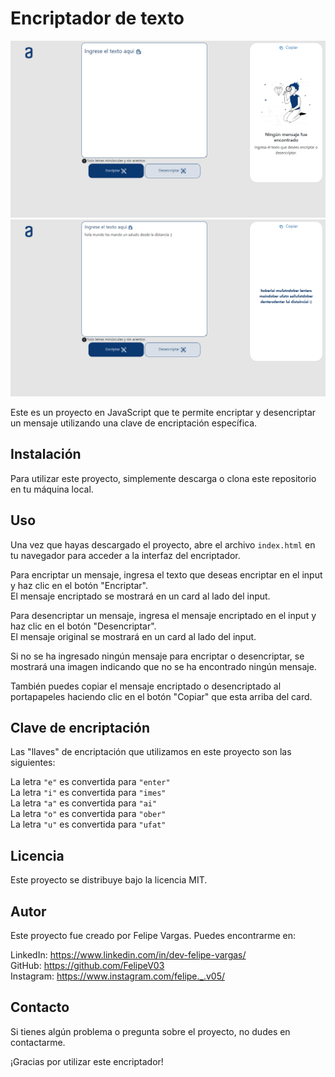 # Encriptador de texto

<img src="https://github.com/FelipeV03/FelipeV03/blob/main/readmeImgs/encriptador1.png"/>

<img src="https://github.com/FelipeV03/FelipeV03/blob/main/readmeImgs/encriptador.png"/>

Este es un proyecto en JavaScript que te permite encriptar y desencriptar un mensaje utilizando una clave de encriptación específica.

## Instalación

Para utilizar este proyecto, simplemente descarga o clona este repositorio en tu máquina local.

## Uso

Una vez que hayas descargado el proyecto, abre el archivo `index.html` en tu navegador para acceder a la interfaz del encriptador.

Para encriptar un mensaje, ingresa el texto que deseas encriptar en el input y haz clic en el botón "Encriptar". <br/>
El mensaje encriptado se mostrará en un card al lado del input.

Para desencriptar un mensaje, ingresa el mensaje encriptado en el input y haz clic en el botón "Desencriptar". <br/>
El mensaje original se mostrará en un card al lado del input.

Si no se ha ingresado ningún mensaje para encriptar o desencriptar, se mostrará una imagen indicando que no se ha encontrado ningún mensaje.

También puedes copiar el mensaje encriptado o desencriptado al portapapeles haciendo clic en el botón "Copiar" que esta arriba del card.

## Clave de encriptación

Las "llaves" de encriptación que utilizamos en este proyecto son las siguientes:

La letra `"e"` es convertida para `"enter"` <br/>
La letra `"i"` es convertida para `"imes"` <br/>
La letra `"a"` es convertida para `"ai"` <br/>
La letra `"o"` es convertida para `"ober"` <br/>
La letra `"u"` es convertida para `"ufat"` <br/>

## Licencia

Este proyecto se distribuye bajo la licencia MIT.

## Autor

Este proyecto fue creado por Felipe Vargas. Puedes encontrarme en:

LinkedIn: https://www.linkedin.com/in/dev-felipe-vargas/ <br/>
GitHub: https://github.com/FelipeV03 <br/>
Instagram: https://www.instagram.com/felipe._.v05/

## Contacto

Si tienes algún problema o pregunta sobre el proyecto, no dudes en contactarme.

¡Gracias por utilizar este encriptador!
